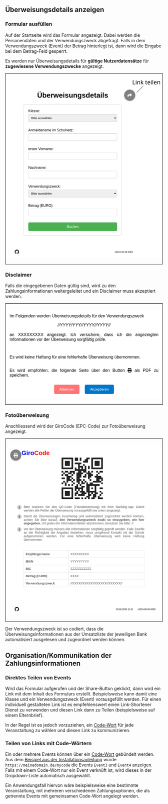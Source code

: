 ## Überweisungsdetails anzeigen

### Formular ausfüllen

Auf der Startseite wird das Formular angezeigt. Dabei werden die Personendaten und der Verwendungszweck abgefragt. Falls in dem Verwendungszweck (Event) der Betrag hinterlegt ist, dann wird die Eingabe bei dem Betrag-Feld gesperrt.

Es werden nur Überweisungsdetails für **gültige Nutzerdatensätze** für **zugewiesene Verwendungszwecke** angezeigt.

<p style="display: flex; justify-content: center; align-items: center; border: 1px solid black; padding: 20px;">
  <img src="files/formular.svg" alt="Formular" style="width: 80vw; max-width: 500px;"/>
</p>

### Disclaimer

Falls die eingegebenen Daten gültig sind, wird zu den Zahlungsinformationen weitergeleitet und ein Disclaimer muss akzeptiert werden.

<p style="display: flex; justify-content: center; align-items: center; border: 1px solid black; padding: 20px;">
  <img src="files/disclaimer.png" alt="Disclaimer" style="width: 80vw; max-width: 500px;"/>
</p>

### Fotoüberweisung

Anschliessend wird der GiroCode (EPC-Code) zur Fotoüberweisung angezeigt.

<p style="display: flex; justify-content: center; align-items: center; border: 1px solid black; padding: 20px;">
  <img src="files/qr.svg" alt="QR" style="width: 80vw; max-width: 500px;"/>
</p>

Der Verwendungszweck ist so codiert, dass die Überweisungsinformationen aus der Umsatzliste der jeweiligen Bank automatisiert ausgelesen und zugeordnet werden können.

## Organisation/Kommunikation der Zahlungsinformationen

### Direktes Teilen von Events

Wird das Formular aufgerufen und der Share-Button geklickt, dann wird ein Link mit dem Inhalt des Formulars erstellt. Beispielsweise kann damit eine Klasse und ein Verwendungszweck (Event) vorausgefüllt werden. Für einen individuell gestalteten Link ist es empfehlenswert einen Link-Shortener Dienst zu verwenden und diesen Link dann zu Teilen (beispielsweise auf einem Elternbrief).

In der Regel ist es jedoch vorzuziehen, ein [Code-Wort](#code-wort) für jede Veranstaltung zu wählen und diesen Link zu kommunizieren.

### Teilen von Links mit Code-Wörtern <a id="code-wort"></a>

Ein oder mehrere Events können über ein [Code-Wort](deploy/#event-config) gebündelt werden. Aus dem [Beispiel aus der Installationsanleitung](deploy/#event-config) würde `https://meinedomain.de/mycode` die Events `Event3` und `Event4` anzeigen. Falls mit einem Code-Wort nur ein Event verknüft ist, wird dieses in der Dropdown-Liste automatisch ausgewählt.

Ein Anwendungsfall hiervon wäre beispielsweise eine bestimmte Veranstaltung, mit mehreren verschiedenen Zahlungsoptionen, die als getrennte Events mit gemeinsamen Code-Wort angelegt werden.



